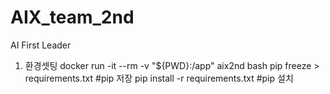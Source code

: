 # AIX_team_2nd
AI First Leader


1. 환경셋팅
docker run -it --rm -v "${PWD}:/app" aix2nd bash
pip freeze > requirements.txt #pip 저장
pip install -r requirements.txt #pip 설치
